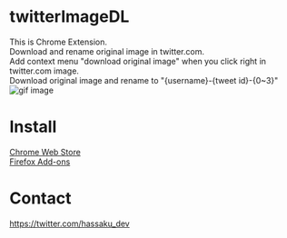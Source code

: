 # twitterImageDL
This is Chrome Extension.  
Download and rename original image in twitter.com.  
Add context menu "download original image" when you click right in twitter.com image.  
Download original image and rename to "{username}-{tweet id}-{0~3}"  
![gif image](https://raw.github.com/wiki/HassakuTb/TwitterImageDL/images/TwitterImageDL.gif)

# Install
[Chrome Web Store](https://chrome.google.com/webstore/detail/twitter-image-downloader/ljfafhkjifmbnflpbpeoepeponlkodel)  
[Firefox Add-ons](https://addons.mozilla.org/ja/firefox/addon/twitter-image-downloader/)

# Contact
https://twitter.com/hassaku_dev
